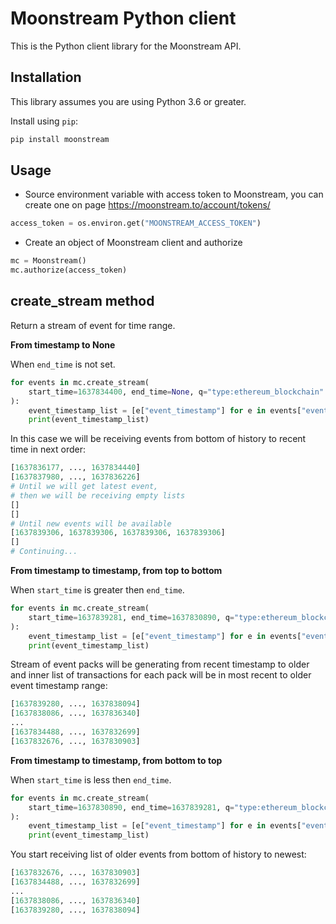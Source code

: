 # Moonstream Python client

This is the Python client library for the Moonstream API.

## Installation

This library assumes you are using Python 3.6 or greater.

Install using `pip`:

```bash
pip install moonstream
```

## Usage

-   Source environment variable with access token to Moonstream, you can create one on page https://moonstream.to/account/tokens/

```python
access_token = os.environ.get("MOONSTREAM_ACCESS_TOKEN")
```

-   Create an object of Moonstream client and authorize

```python
mc = Moonstream()
mc.authorize(access_token)
```

## create_stream method

Return a stream of event for time range.

**From timestamp to None**

When `end_time` is not set.

```python
for events in mc.create_stream(
    start_time=1637834400, end_time=None, q="type:ethereum_blockchain"
):
    event_timestamp_list = [e["event_timestamp"] for e in events["events"]]
    print(event_timestamp_list)
```

In this case we will be receiving events from bottom of history to recent time in next order:

```python
[1637836177, ..., 1637834440]
[1637837980, ..., 1637836226]
# Until we will get latest event,
# then we will be receiving empty lists
[]
[]
# Until new events will be available
[1637839306, 1637839306, 1637839306, 1637839306]
[]
# Continuing...
```

**From timestamp to timestamp, from top to bottom**

When `start_time` is greater then `end_time`.

```python
for events in mc.create_stream(
    start_time=1637839281, end_time=1637830890, q="type:ethereum_blockchain"
):
    event_timestamp_list = [e["event_timestamp"] for e in events["events"]]
    print(event_timestamp_list)
```

Stream of event packs will be generating from recent timestamp to older and inner list of transactions for each pack will be in most recent to older event timestamp range:

```python
[1637839280, ..., 1637838094]
[1637838086, ..., 1637836340]
...
[1637834488, ..., 1637832699]
[1637832676, ..., 1637830903]
```

**From timestamp to timestamp, from bottom to top**

When `start_time` is less then `end_time`.

```python
for events in mc.create_stream(
    start_time=1637830890, end_time=1637839281, q="type:ethereum_blockchain"
):
    event_timestamp_list = [e["event_timestamp"] for e in events["events"]]
    print(event_timestamp_list)
```

You start receiving list of older events from bottom of history to newest:

```python
[1637832676, ..., 1637830903]
[1637834488, ..., 1637832699]
...
[1637838086, ..., 1637836340]
[1637839280, ..., 1637838094]
```

